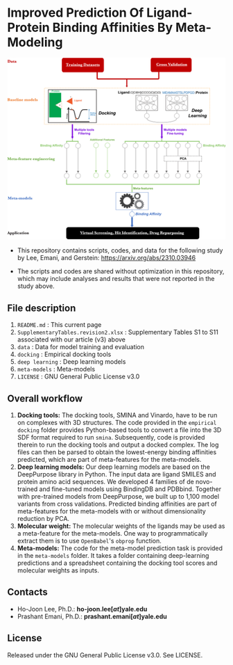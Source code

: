 # Improved Prediction Of Ligand-Protein Binding Affinities By Meta-Modeling
<p align="center">
  <img src="https://github.com/Lee1701/Lee2023a/blob/main/images/Fig1.revised.png" width="600">
</p>

- This repository contains scripts, codes, and data for the following study by Lee, Emani, and Gerstein:
<https://arxiv.org/abs/2310.03946>

- The scripts and codes are shared without optimization in this repository, which may include analyses and results that were not reported in the study above.

## File description
1. `README.md`
  : This current page
2. `SupplementaryTables.revision2.xlsx`
  : Supplementary Tables S1 to S11 associated with our article (v3) above
3. `data`
  : Data for model training and evaluation
4. `docking`
  : Empirical docking tools
5. `deep learning`
  : Deep learning models
6. `meta-models`
  : Meta-models
7. `LICENSE`
  : GNU General Public License v3.0

## Overall workflow
1. **Docking tools:** The docking tools, SMINA and Vinardo, have to be run on complexes with 3D structures. The code provided in the `empirical docking` folder provides Python-based tools to convert a file into the 3D SDF format required to run `smina`. Subsequently, code is provided therein to run the docking tools and output a docked complex. The log files can then be parsed to obtain the lowest-energy binding affinities predicted, which are part of meta-features for the meta-models.
2. **Deep learning models:** Our deep learning models are based on the DeepPurpose library in Python. The input data are ligand SMILES and protein amino acid sequences. We developed 4 families of de novo-trained and fine-tuned models using BindingDB and PDBbind. Together with pre-trained models from DeepPurpose, we built up to 1,100 model variants from cross validations. Predicted binding affinities are part of meta-features for the meta-models with or without dimensionality reduction by PCA.
3. **Molecular weight:** The molecular weights of the ligands may be used as a meta-feature for the meta-models. One way to programmatically extract them is to use `OpenBabel`'s `obprop` function.
4. **Meta-models:** The code for the meta-model prediction task is provided in the `meta-models` folder. It takes a folder containing deep-learning predictions and a spreadsheet containing the docking tool scores and molecular weights as inputs.

## Contacts
- Ho-Joon Lee, Ph.D.: **ho-joon.lee[_at_]yale.edu**
- Prashant Emani, Ph.D.: **prashant.emani[_at_]yale.edu**

## License
Released under the GNU General Public License v3.0. See LICENSE.
